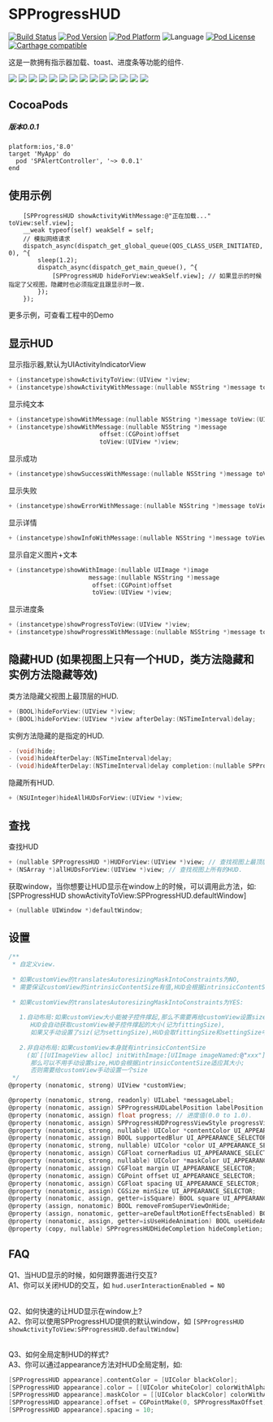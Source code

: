 # SPProgressHUD
[![Build Status](http://img.shields.io/travis/SPStore/SPProgressHUD.svg?style=flat)](https://travis-ci.org/SPStore/SPAlertController)
[![Pod Version](http://img.shields.io/cocoapods/v/SPProgressHUD.svg?style=flat)](http://cocoadocs.org/docsets/SPAlertController/)
[![Pod Platform](http://img.shields.io/cocoapods/p/SPProgressHUD.svg?style=flat)](http://cocoadocs.org/docsets/SPAlertController/)
![Language](https://img.shields.io/badge/language-Object--C-ff69b4.svg)
[![Pod License](http://img.shields.io/cocoapods/l/SPProgressHUD.svg?style=flat)](https://www.apache.org/licenses/LICENSE-2.0.html)
[![Carthage compatible](https://img.shields.io/badge/Carthage-compatible-4BC51D.svg?style=flat)](https://github.com/SPStore/SPProgressHUD)

这是一款拥有指示器加载、toast、进度条等功能的组件.

[![](https://raw.githubusercontent.com/wiki/SPStore/SPProgressHUD/Screetshots/1-small.png)](https://raw.githubusercontent.com/wiki/SPStore/SPProgressHUD/Screetshots/1.png)
[![](https://raw.githubusercontent.com/wiki/SPStore/SPProgressHUD/Screetshots/2-small.png)](https://raw.githubusercontent.com/wiki/SPStore/SPProgressHUD/Screetshots/2.png)
[![](https://raw.githubusercontent.com/wiki/SPStore/SPProgressHUD/Screetshots/3-small.png)](https://raw.githubusercontent.com/wiki/SPStore/SPProgressHUD/Screetshots/3.png)
[![](https://raw.githubusercontent.com/wiki/SPStore/SPProgressHUD/Screetshots/4-small.png)](https://raw.githubusercontent.com/wiki/SPStore/SPProgressHUD/Screetshots/4.png)
[![](https://raw.githubusercontent.com/wiki/SPStore/SPProgressHUD/Screetshots/5-small.png)](https://raw.githubusercontent.com/wiki/SPStore/SPProgressHUD/Screetshots/5.png)
[![](https://raw.githubusercontent.com/wiki/SPStore/SPProgressHUD/Screetshots/6-small.png)](https://raw.githubusercontent.com/wiki/SPStore/SPProgressHUD/Screetshots/6.png)
[![](https://raw.githubusercontent.com/wiki/SPStore/SPProgressHUD/Screetshots/7-small.png)](https://raw.githubusercontent.com/wiki/SPStore/SPProgressHUD/Screetshots/7.png)
[![](https://raw.githubusercontent.com/wiki/SPStore/SPProgressHUD/Screetshots/8-small.png)](https://raw.githubusercontent.com/wiki/SPStore/SPProgressHUD/Screetshots/8.png)
[![](https://raw.githubusercontent.com/wiki/SPStore/SPProgressHUD/Screetshots/9-small.png)](https://raw.githubusercontent.com/wiki/SPStore/SPProgressHUD/Screetshots/9.png)
[![](https://raw.githubusercontent.com/wiki/SPStore/SPProgressHUD/Screetshots/10-small.png)](https://raw.githubusercontent.com/wiki/SPStore/SPProgressHUD/Screetshots/10.png)
[![](https://raw.githubusercontent.com/wiki/SPStore/SPProgressHUD/Screetshots/11-small.png)](https://raw.githubusercontent.com/wiki/SPStore/SPProgressHUD/Screetshots/11.png)
[![](https://raw.githubusercontent.com/wiki/SPStore/SPProgressHUD/Screetshots/12-small.png)](https://raw.githubusercontent.com/wiki/SPStore/SPProgressHUD/Screetshots/12.png)
[![](https://raw.githubusercontent.com/wiki/SPStore/SPProgressHUD/Screetshots/13-small.png)](https://raw.githubusercontent.com/wiki/SPStore/SPProgressHUD/Screetshots/13.png)
[![](https://raw.githubusercontent.com/wiki/SPStore/SPProgressHUD/Screetshots/14-small.png)](https://raw.githubusercontent.com/wiki/SPStore/SPProgressHUD/Screetshots/14.png)

## CocoaPods
##### 版本0.0.1
```
platform:ios,'8.0'
target 'MyApp' do
  pod 'SPAlertController', '~> 0.0.1'
end
```
## 使用示例
```
    [SPProgressHUD showActivityWithMessage:@"正在加载..." toView:self.view];
    __weak typeof(self) weakSelf = self;
    // 模拟网络请求
    dispatch_async(dispatch_get_global_queue(QOS_CLASS_USER_INITIATED, 0), ^{
        sleep(1.2);
        dispatch_async(dispatch_get_main_queue(), ^{
            [SPProgressHUD hideForView:weakSelf.view]; // 如果显示的时候指定了父视图，隐藏时也必须指定且跟显示时一致.
        });
    });
```
更多示例，可查看工程中的Demo

## 显示HUD
显示指示器,默认为UIActivityIndicatorView
```objective-c
+ (instancetype)showActivityToView:(UIView *)view;
+ (instancetype)showActivityWithMessage:(nullable NSString *)message toView:(UIView *)view;
```
显示纯文本
```objective-c
+ (instancetype)showWithMessage:(nullable NSString *)message toView:(UIView *)view;
+ (instancetype)showWithMessage:(nullable NSString *)message
                         offset:(CGPoint)offset
                         toView:(UIView *)view;
```
显示成功
```objective-c
+ (instancetype)showSuccessWithMessage:(nullable NSString *)message toView:(UIView *)view;
```
显示失败
```objective-c
+ (instancetype)showErrorWithMessage:(nullable NSString *)message toView:(UIView *)view;
```
显示详情
```objective-c
+ (instancetype)showInfoWithMessage:(nullable NSString *)message toView:(UIView *)view;
```
显示自定义图片+文本
```objective-c
+ (instancetype)showWithImage:(nullable UIImage *)image
                      message:(nullable NSString *)message
                       offset:(CGPoint)offset
                       toView:(UIView *)view;
```
显示进度条
```objective-c
+ (instancetype)showProgressToView:(UIView *)view;
+ (instancetype)showProgressWithMessage:(nullable NSString *)message toView:(UIView *)view;
```
## 隐藏HUD (如果视图上只有一个HUD，类方法隐藏和实例方法隐藏等效)
类方法隐藏父视图上最顶层的HUD.
```objective-c
+ (BOOL)hideForView:(UIView *)view;
+ (BOOL)hideForView:(UIView *)view afterDelay:(NSTimeInterval)delay;
```
实例方法隐藏的是指定的HUD.
```objective-c
- (void)hide;
- (void)hideAfterDelay:(NSTimeInterval)delay;
- (void)hideAfterDelay:(NSTimeInterval)delay completion:(nullable SPProgressHUDHideCompletion)completion;
```
隐藏所有HUD.
```objective-c
+ (NSUInteger)hideAllHUDsForView:(UIView *)view;
```
## 查找
查找HUD
```objective-c
+ (nullable SPProgressHUD *)HUDForView:(UIView *)view; // 查找视图上最顶层的HUD.
+ (NSArray *)allHUDsForView:(UIView *)view; // 查找视图上所有的HUD.
```
获取window，当你想要让HUD显示在window上的时候，可以调用此方法，如:[SPProgressHUD showActivityToView:SPProgressHUD.defaultWindow]
```objective-c
+ (nullable UIWindow *)defaultWindow;
```
## 设置
```objective-c
/**
 * 自定义view.
 
 * 如果customView的translatesAutoresizingMaskIntoConstraints为NO,
 * 需要保证customView的intrinsicContentSize有值,HUD会根据intrinsicContentSize自动适应其大小.
 
 * 如果customView的translatesAutoresizingMaskIntoConstraints为YES:
 
   1.自动布局:如果customView大小能被子控件撑起,那么不需要再给customView设置size,
      HUD会自动获取customView被子控件撑起的大小(记为fittingSize),
      如果又手动设置了siz(记为settingSize),HUD会取fittingSize和settingSize中较大的那一个.
 
   2.非自动布局:如果customView本身就有intrinsicContentSize
     (如`[[UIImageView alloc] initWithImage:[UIImage imageNamed:@"xxx"]]`),
      那么可以不用手动设置size,HUD会根据intrinsicContentSize适应其大小;
      否则需要给customView手动设置一个size
 */
@property (nonatomic, strong) UIView *customView;
```
```objective-c
@property (nonatomic, strong, readonly) UILabel *messageLabel;                                         // 展示文本消息的Label.
@property (nonatomic, assign) SPProgressHUDLabelPosition labelPosition UI_APPEARANCE_SELECTOR;         // messageLabel的位置,默认在下.
@property (nonatomic, assign) float progress; // 进度值(0.0 to 1.0).
@property (nonatomic, assign) SPProgressHUDProgressViewStyle progressViewStyle UI_APPEARANCE_SELECTOR; // 进度条样式.
@property (nonatomic, strong, nullable) UIColor *contentColor UI_APPEARANCE_SELECTOR;                  // 内容颜色,比如UILabel的textColor,自带UIActivityIndicatorView的color,UIImage的tintColor等. 默认[UIColor colorWithWhite:0.f alpha:0.7f].
@property (nonatomic, assign) BOOL supportedBlur UI_APPEARANCE_SELECTOR;                               // 是否支持模糊效果,默认YES.
@property (nonatomic, strong, nullable) UIColor *color UI_APPEARANCE_SELECTOR;                         // 内容所在容器的背景色. 如果想要使用实体颜色,需要将supportedBlur置为NO.否则color会有模糊效果.
@property (nonatomic, assign) CGFloat cornerRadius UI_APPEARANCE_SELECTOR;                             // 圆角半径. 如果想要设置圆角半径为宽/高的一半,设置该值为足够大就可以.
@property (nonatomic, strong, nullable) UIColor *maskColor UI_APPEARANCE_SELECTOR;                     // 蒙层背景颜色(如果直接设置HUD的backgroundColor没有alpha渐变动画).
@property (nonatomic, assign) CGFloat margin UI_APPEARANCE_SELECTOR;                                   // 内容的四周边距,同时也是HUD相对屏幕边缘的最小边距.
@property (nonatomic, assign) CGPoint offset UI_APPEARANCE_SELECTOR;                                   // 相对中心点的偏移,默认CGPointZero(居中).你可以使用SPProgressMaxOffset和 -SPProgressMaxOffset移动HUD到屏幕边缘.距离屏幕边缘的距离为margin.例如,CGPointMake(0.f, SPProgressMaxOffset)处于距离屏幕底部为margin的位置.
@property (nonatomic, assign) CGFloat spacing UI_APPEARANCE_SELECTOR;                                  // 子控件之间的间距.
@property (nonatomic, assign) CGSize minSize UI_APPEARANCE_SELECTOR;                                   // 最小size.默认CGSizeZero. 如果设置了该值,则HUD的实际显示大小 >= minSize.
@property (nonatomic, assign, getter=isSquare) BOOL square UI_APPEARANCE_SELECTOR;                     // 是否强制宽高相等.
@property (assign, nonatomic) BOOL removeFromSuperViewOnHide;                                          // 隐藏时是否从父视图上移除,当采用类方法显示时,默认YES.
@property (assign, nonatomic, getter=areDefaultMotionEffectsEnabled) BOOL defaultMotionEffectsEnabled UI_APPEARANCE_SELECTOR;// 是否拥有视觉差效果,默认YES.
@property (nonatomic, assign, getter=isUseHideAnimation) BOOL useHideAnimation UI_APPEARANCE_SELECTOR; // 是否使用隐藏动画,默认YES.
@property (copy, nullable) SPProgressHUDHideCompletion hideCompletion;                                 // 隐藏完成时的回调.隐藏动画执行完成才开始回调,如果想要隐藏时立即回调,可设置`useHideAnimation`为NO.

```

## FAQ
Q1、当HUD显示的时候，如何跟界面进行交互?<br>
A1、你可以关闭HUD的交互，如 `hud.userInteractionEnabled = NO`<br><br>

Q2、如何快速的让HUD显示在window上?<br>
A2、你可以使用SPProgressHUD提供的默认window，如 `[SPProgressHUD showActivityToView:SPProgressHUD.defaultWindow]`<br><br>

Q3、如何全局定制HUD的样式?<br>
A3、你可以通过appearance方法对HUD全局定制，如:
```objective-c
[SPProgressHUD appearance].contentColor = [UIColor blackColor];
[SPProgressHUD appearance].color = [[UIColor whiteColor] colorWithAlphaComponent:0.75];
[SPProgressHUD appearance].maskColor = [[UIColor blackColor] colorWithAlphaComponent:0.4];
[SPProgressHUD appearance].offset = CGPointMake(0, SPProgressMaxOffset);
[SPProgressHUD appearance].spacing = 10;
```




